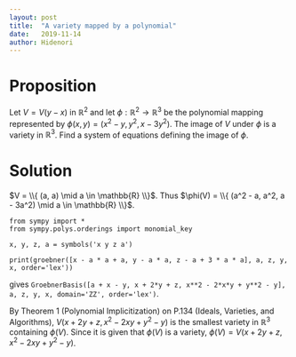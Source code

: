 ```yaml
---
layout: post
title:  "A variety mapped by a polynomial"
date:   2019-11-14
author: Hidenori
---
```


# Proposition
Let $V = V(y - x)$ in $\mathbb{R}^2$ and let $\phi: \mathbb{R}^2 \rightarrow \mathbb{R}^3$ be the polynomial mapping represented by $\phi(x, y) = (x^2 - y, y^2, x - 3y^2)$.
The image of $V$ under $\phi$ is a variety in $\mathbb{R}^3$.
Find a system of equations defining the image of $\phi$.

# Solution

$V = \\{ (a, a) \mid a \in \mathbb{R} \\}$.
Thus $\phi(V) = \\{ (a^2 - a, a^2, a - 3a^2) \mid a \in \mathbb{R} \\}$.

    from sympy import *
    from sympy.polys.orderings import monomial_key

    x, y, z, a = symbols('x y z a')

    print(groebner([x - a * a + a, y - a * a, z - a + 3 * a * a], a, z, y, x, order='lex'))

gives `GroebnerBasis([a + x - y, x + 2*y + z, x**2 - 2*x*y + y**2 - y], a, z, y, x, domain='ZZ', order='lex')`.

By Theorem 1 (Polynomial Implicitization) on P.134 (Ideals, Varieties, and Algorithms), $V(x + 2y + z, x^2 - 2xy + y^2 - y)$ is the smallest variety in $\mathbb{R}^3$ containing $\phi(V)$.
Since it is given that $\phi(V)$ is a variety, $\phi(V) = V(x + 2y + z, x^2 - 2xy + y^2 - y)$.
